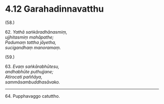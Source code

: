 # 4.12 Garahadinnavatthu

(58.)

62\. _Yathā saṅkāradhānasmiṃ,_  
_ujjhitasmiṃ mahāpathe;_  
_Padumaṃ tattha jāyetha,_  
_sucigandhaṃ manoramaṃ._  

(59.)

63\. _Evaṃ saṅkārabhūtesu,_  
_andhabhūte puthujjane;_  
_Atirocati paññāya,_  
_sammāsambuddhasāvako._  

---

64\. Pupphavaggo catuttho.

